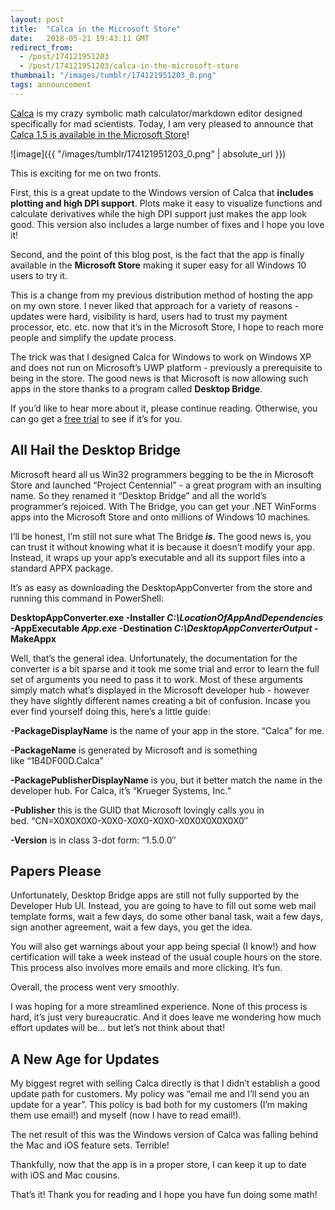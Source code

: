 ```yaml
---
layout: post
title:  "Calca in the Microsoft Store"
date:   2018-05-21 19:43:11 GMT
redirect_from:
  - /post/174121951203
  - /post/174121951203/calca-in-the-microsoft-store
thumbnail: "/images/tumblr/174121951203_0.png"
tags: announcement
---
```




[Calca](https://calca.io) is my crazy symbolic math calculator/markdown editor designed specifically for mad scientists. Today, I am very pleased to announce that [Calca 1.5 is available in the Microsoft Store](https://www.microsoft.com/store/productId/9NHXZ5159N41)!

![image]({{ "/images/tumblr/174121951203_0.png" | absolute_url }})

This is exciting for me on two fronts.

First, this is a great update to the Windows version of Calca that **includes plotting and high DPI support**. Plots make it easy to visualize functions and calculate derivatives while the high DPI support just makes the app look good. This version also includes a large number of fixes and I hope you love it!

Second, and the point of this blog post, is the fact that the app is finally available in the **Microsoft Store** making it super easy for all Windows 10 users to try it.

This is a change from my previous distribution method of hosting the app on my own store. I never liked that approach for a variety of reasons - updates were hard, visibility is hard, users had to trust my payment processor, etc. etc. now that it’s in the Microsoft Store, I hope to reach more people and simplify the update process.

The trick was that I designed Calca for Windows to work on Windows XP and does not run on Microsoft’s UWP platform - previously a prerequisite to being in the store. The good news is that Microsoft is now allowing such apps in the store thanks to a program called **Desktop Bridge**.

If you’d like to hear more about it, please continue reading. Otherwise, you can go get a [free trial](https://www.microsoft.com/store/productId/9NHXZ5159N41) to see if it’s for you.


## All Hail the Desktop Bridge


Microsoft heard all us Win32 programmers begging to be the in Microsoft Store and launched “Project Centennial” - a great program with an insulting name. So they renamed it “Desktop Bridge” and all the world’s programmer’s rejoiced. With The Bridge, you can get your .NET WinForms apps into the Microsoft Store and onto millions of Windows 10 machines.

I’ll be honest, I’m still not sure what The Bridge ***is***. The good news is, you can trust it without knowing what it is because it doesn’t modify your app. Instead, it wraps up your app’s executable and all its support files into a standard APPX package.

It’s as easy as downloading the DesktopAppConverter from the store and running this command in PowerShell:

**DesktopAppConverter.exe -Installer *C:\LocationOfAppAndDependencies* -AppExecutable *App.exe* -Destination *C:\DesktopAppConverterOutput* -MakeAppx**

Well, that’s the general idea. Unfortunately, the documentation for the converter is a bit sparse and it took me some trial and error to learn the full set of arguments you need to pass it to work. Most of these arguments simply match what’s displayed in the Microsoft developer hub - however they have slightly different names creating a bit of confusion. Incase you ever find yourself doing this, here’s a little guide:

**-PackageDisplayName** is the name of your app in the store. “Calca” for me.

**-PackageName** is generated by Microsoft and is something like “1B4DF00D.Calca”

**-PackagePublisherDisplayName** is you, but it better match the name in the developer hub. For Calca, it’s “Krueger Systems, Inc.”

**-Publisher** this is the GUID that Microsoft lovingly calls you in bed. “CN=X0X0X0X0-X0X0-X0X0-X0X0-X0X0X0X0X0X0″

**-Version** is in class 3-dot form: “1.5.0.0″


## Papers Please


Unfortunately, Desktop Bridge apps are still not fully supported by the Developer Hub UI. Instead, you are going to have to fill out some web mail template forms, wait a few days, do some other banal task, wait a few days, sign another agreement, wait a few days, you get the idea.

You will also get warnings about your app being special (I know!) and how certification will take a week instead of the usual couple hours on the store. This process also involves more emails and more clicking. It’s fun.

Overall, the process went very smoothly.

I was hoping for a more streamlined experience. None of this process is hard, it’s just very bureaucratic. And it does leave me wondering how much effort updates will be... but let’s not think about that!


## A New Age for Updates


My biggest regret with selling Calca directly is that I didn’t establish a good update path for customers. My policy was “email me and I’ll send you an update for a year”. This policy is bad both for my customers (I’m making them use email!) and myself (now I have to read email!).

The net result of this was the Windows version of Calca was falling behind the Mac and iOS feature sets. Terrible!

Thankfully, now that the app is in a proper store, I can keep it up to date with iOS and Mac cousins.

That’s it! Thank you for reading and I hope you have fun doing some math!
